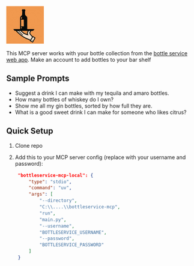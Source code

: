 <img src="https://raw.githubusercontent.com/ebwinters/bottleservice/refs/heads/main/src/assets/bottle_logo.jpg" width="100">

This MCP server works with your bottle collection from the [bottle service web app](https://bottleservice.vercel.app/#). Make an account to add bottles to your bar shelf


## Sample Prompts
- Suggest a drink I can make with my tequila and amaro bottles.
- How many bottles of whiskey do I own?
- Show me all my gin bottles, sorted by how full they are.
- What is a good sweet drink I can make for someone who likes citrus?

## Quick Setup
1. Clone repo

2. Add this to your MCP server config (replace with your username and password):
   ```json
    "bottleservice-mcp-local": {
        "type": "stdio",
        "command": "uv",
        "args": [
            "--directory",
            "C:\\....\\bottleservice-mcp",
            "run",
            "main.py",
            "--username",
            "BOTTLESERVICE_USERNAME",
            "--password",
            "BOTTLESERVICE_PASSWORD"
        ]
    }
    ```

